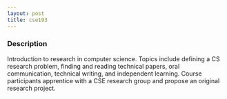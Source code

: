 ```yaml
---
layout: post
title: cse193
---
```


### Description

Introduction to research in computer science. Topics include defining a CS research problem, finding and reading technical papers, oral communication, technical writing, and independent learning. Course participants apprentice with a CSE research group and propose an original research project.